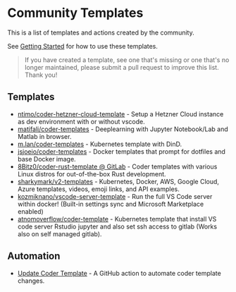 # Community Templates

This is a list of templates and actions created by the community.

See [Getting Started](./README.md#getting-started) for how to use these templates.

> If you have created a template, see one that's missing or one that's no longer
> maintained, please submit a pull request to improve this list. Thank you!

## Templates

- [ntimo/coder-hetzner-cloud-template](https://github.com/ntimo/coder-hetzner-cloud-template) - Setup a Hetzner Cloud instance as dev environment with or without vscode.
- [matifali/coder-templates](https://github.com/matifali/coder-templates) - Deeplearning with Jupyter Notebook/Lab and Matlab in browser.
- [m.lan/coder-templates](https://gitlab.com/m.lan/coder-templates) - Kubernetes template with DinD.
- [jsjoeio/coder-templates](https://github.com/jsjoeio/coder-templates) - Docker templates that prompt for dotfiles and base Docker image.
- [8Bitz0/coder-rust-template @ GitLab](https://gitlab.com/8Bitz0/coder-rust-template) - Coder templates with various Linux distros for out-of-the-box Rust development.
- [sharkymark/v2-templates](https://github.com/sharkymark/v2-templates) - Kubernetes, Docker, AWS, Google Cloud, Azure templates, videos, emoji links, and API examples.
- [kozmiknano/vscode-server-template](https://github.com/KozmikNano/vscode-server-template) - Run the full VS Code server within docker! (Built-in settings sync and Microsoft Marketplace enabled)
- [atnomoverflow/coder-template](github.com/atnomoverflow/coder-template) - Kubernetes template that install VS code server Rstudio jupyter and also set ssh access to gitlab (Works also on self managed gitlab).  

## Automation

- [Update Coder Template](https://github.com/marketplace/actions/update-coder-template) - A GitHub action to automate coder template changes.
